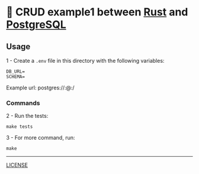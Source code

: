 # :crab: CRUD example1 between [Rust](https://www.rust-lang.org/) and [PostgreSQL](https://www.postgresql.org/)

## Usage

1 - Create a `.env` file in this directory with the following variables:

```
DB_URL=
SCHEMA=
```

Example url: postgres://<USERNAME>:<PASSWORD>@<HOST>:<PORT>/<DATABASE>

### Commands

2 - Run the tests:

```
make tests
````

3 - For more command, run:

```
make
````

---
[LICENSE](LICENSE)